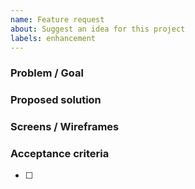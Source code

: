 ```yaml
---
name: Feature request
about: Suggest an idea for this project
labels: enhancement
---
```


### Problem / Goal

### Proposed solution

### Screens / Wireframes

### Acceptance criteria
- [ ] 

